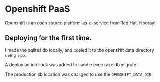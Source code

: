 # Openshift PaaS

Openshift is an open source platform-as-a-service from Red Hat. Hooray!

## Deploying for the first time.

I made the sqlite3 db locally, and copied it to the openshift data directory
using scp.

A deploy action hook was added to bundle exec rake db:migrate.

The production db location was changed to use the `OPENSHIFT_DATA_DIR`
